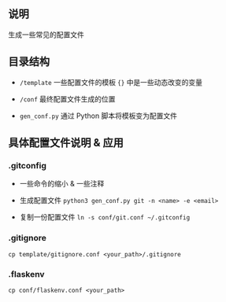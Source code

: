 ## 说明

生成一些常见的配置文件

## 目录结构

- `/template` 一些配置文件的模板 `{}` 中是一些动态改变的变量

- `/conf` 最终配置文件生成的位置

- `gen_conf.py` 通过 Python 脚本将模板变为配置文件

## 具体配置文件说明 & 应用

### .gitconfig

  - 一些命令的缩小 & 一些注释
 
  - 生成配置文件 `python3 gen_conf.py git -n <name> -e <email>`

  - 复制一份配置文件 `ln -s conf/git.conf ~/.gitconfig`

### .gitignore

`cp template/gitignore.conf <your_path>/.gitignore`

### .flaskenv

`cp conf/flaskenv.conf <your_path>`
